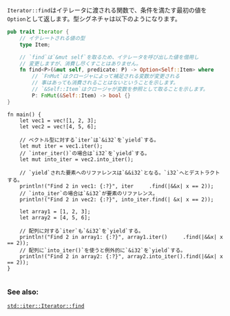<!-- `Iterator::find` is a function which when passed an iterator, will return
the first element which satisfies the predicate as an `Option`. Its
signature: -->
`Iterator::find`はイテレータに渡される関数で、条件を満たす最初の値を`Option`として返します。型シグネチャは以下のようになります。

``` rust
pub trait Iterator {
    // イテレートされる値の型
    type Item;

    // `find`は`&mut self`を取るため、イテレータを呼び出した値を借用し
    // 変更しますが、消費し尽くすことはありません。
    fn find<P>(&mut self, predicate: P) -> Option<Self::Item> where
        // `FnMut`はクロージャによって補足される変数が変更される
        // 事はあっても消費されることはないということを示します。
        // `&Self::Item`はクロージャが変数を参照として取ることを示します。
        P: FnMut(&Self::Item) -> bool {}
}
```

``` rust,editable
fn main() {
    let vec1 = vec![1, 2, 3];
    let vec2 = vec![4, 5, 6];

    // ベクトル型に対する`iter`は`&i32`を`yield`する。
    let mut iter = vec1.iter();
    // `inter_iter()`の場合は`i32`を`yield`する。
    let mut into_iter = vec2.into_iter();

    // `yield`された要素へのリファレンスは`&&i32`となる。`i32`へとデストラクトする。
    println!("Find 2 in vec1: {:?}", iter     .find(|&&x| x == 2));
    // `into_iter`の場合は`&i32`が要素のリファレンス。
    println!("Find 2 in vec2: {:?}", into_iter.find(| &x| x == 2));

    let array1 = [1, 2, 3];
    let array2 = [4, 5, 6];

    // 配列に対する`iter`も`&i32`を`yield`する。
    println!("Find 2 in array1: {:?}", array1.iter()     .find(|&&x| x == 2));
    // 配列に`into_iter()`を使うと例外的に`&i32`を`yield`する。
    println!("Find 2 in array2: {:?}", array2.into_iter().find(|&&x| x == 2));
}


```

### See also:

[`std::iter::Iterator::find`][find]

[find]: http://doc.rust-lang.org/std/iter/trait.Iterator.html#method.find

